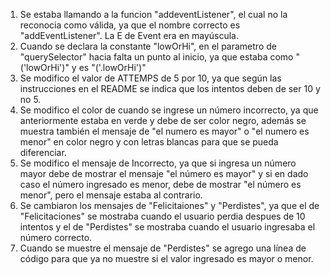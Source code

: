 1. Se estaba llamando a la funcion "addeventListener", el cual no la reconocia como válida, ya que el nombre correcto es "addEventListener". La E de Event era en mayúscula.
2. Cuando se declara la constante "lowOrHi", en el parametro de "querySelector" hacia falta un punto al inicio, ya que estaba como "('lowOrHi')" y es "('.lowOrHi')"
3. Se modifico el valor de ATTEMPS de 5 por 10, ya que según las instrucciones en el README se indica que los intentos deben de ser 10 y no 5.
4. Se modifico el color de cuando se ingrese un número incorrecto, ya que anteriormente estaba en verde y debe de ser color negro, además se muestra también el mensaje de "el numero es mayor" o "el numero es menor" en color negro y con letras blancas para que se pueda diferenciar.
5. Se modifico el mensaje de Incorrecto, ya que si ingresa un número mayor debe de mostrar el mensaje "el número es mayor" y si en dado caso el número ingresado es menor, debe de mostrar "el número es menor", pero el mensaje estaba al contrario.
6. Se cambiaron los mensajes de "Felicitaiones" y "Perdistes", ya que el de "Felicitaciones" se mostraba cuando el usuario perdia despues de 10 intentos y el de "Perdistes" se mostraba cuando el usuario ingresaba el número correcto.
7. Cuando se muestre el mensaje de "Perdistes" se agrego una línea de código para que ya no muestre si el valor ingresado es mayor o menor.